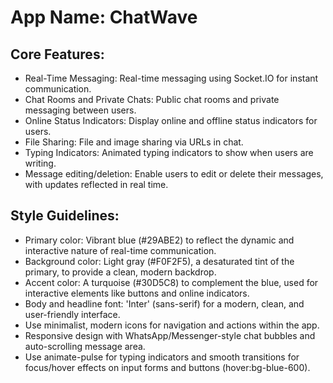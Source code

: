 # **App Name**: ChatWave

## Core Features:

- Real-Time Messaging: Real-time messaging using Socket.IO for instant communication.
- Chat Rooms and Private Chats: Public chat rooms and private messaging between users.
- Online Status Indicators: Display online and offline status indicators for users.
- File Sharing: File and image sharing via URLs in chat.
- Typing Indicators: Animated typing indicators to show when users are writing.
- Message editing/deletion: Enable users to edit or delete their messages, with updates reflected in real time.

## Style Guidelines:

- Primary color: Vibrant blue (#29ABE2) to reflect the dynamic and interactive nature of real-time communication.
- Background color: Light gray (#F0F2F5), a desaturated tint of the primary, to provide a clean, modern backdrop.
- Accent color: A turquoise (#30D5C8) to complement the blue, used for interactive elements like buttons and online indicators.
- Body and headline font: 'Inter' (sans-serif) for a modern, clean, and user-friendly interface.
- Use minimalist, modern icons for navigation and actions within the app.
- Responsive design with WhatsApp/Messenger-style chat bubbles and auto-scrolling message area.
- Use animate-pulse for typing indicators and smooth transitions for focus/hover effects on input forms and buttons (hover:bg-blue-600).